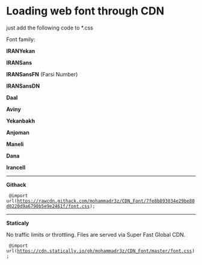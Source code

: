 # Loading web font through CDN
just add the following code to *.css

Font family:

<b>IRANYekan</b>

<b>IRANSans</b>

<b>IRANSansFN</b> (Farsi Number)

<b>IRANSansDN</b>

<b>Daal</b>

<b>Aviny</b>

<b>Yekanbakh</b>

<b>Anjoman</b>

<b>Maneli</b>

<b>Dana</b>

<b>Irancell</b>

-----------------------------------------------------------------------------
<b>Githack</b>


<code> @import url(https://rawcdn.githack.com/mohammadr3z/CDN_Font/7fe8b893034e29be80d0220d9a6790b5e9e2461f/font.css); </code>

-----------------------------------------------------------------------------
<b>Staticaly</b>

No traffic limits or throttling. Files are served via Super Fast Global CDN.

<code> @import url(https://cdn.statically.io/gh/mohammadr3z/CDN_Font/master/font.css); </code>
